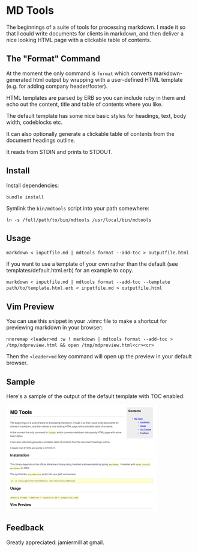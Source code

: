 MD Tools
========

The beginnings of a suite of tools for processing markdown. I made it so that I
could write documents for clients in markdown, and then deliver a nice looking
HTML page with a clickable table of contents.

The "Format" Command
--------------------

At the moment the only command is `format` which converts markdown-generated
html output by wrapping with a user-defined HTML template (e.g. for adding company header/footer).

HTML templates are parsed by ERB so you can include ruby in them and echo out
the content, title and table of contents where you like.

The default template has some nice basic styles for headings, text, body width,
codeblocks etc.

It can also optionally generate a clickable table of contents from the document
headings outline.

It reads from STDIN and prints to STDOUT.

Install
-------

Install dependencies:

    bundle install

Symlink the `bin/mdtools` script into your path somewhere:

	ln -s /full/path/to/bin/mdtools /usr/local/bin/mdtools

Usage
-----


	markdown < inputfile.md | mdtools format --add-toc > outputfile.html

If you want to use a template of your own rather than the default (see templates/default.html.erb)
for an example to copy.

	markdown < inputfile.md | mdtools format --add-toc --template path/to/template.html.erb < inputfile.md > outputfile.html

Vim Preview
-----------

You can use this snippet in your .vimrc file to make a shortcut for previewing
markdown in your browser:

	nnoremap <leader>md :w ! markdown | mdtools format --add-toc > /tmp/mdpreview.html && open /tmp/mdpreview.html<cr><cr>

Then the `<leader>md` key command will open up the preview in your default
browser.

Sample
------

Here's a sample of the output of the default template with TOC enabled:

![Sample Image](https://github.com/jamiemill/mdtools/raw/master/sample.png)

Feedback
--------

Greatly appreciated: jamiermill at gmail.

